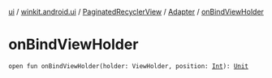 [ui](../../../index.md) / [winkit.android.ui](../../index.md) / [PaginatedRecyclerView](../index.md) / [Adapter](index.md) / [onBindViewHolder](./on-bind-view-holder.md)

# onBindViewHolder

`open fun onBindViewHolder(holder: ViewHolder, position: `[`Int`](https://kotlinlang.org/api/latest/jvm/stdlib/kotlin/-int/index.html)`): `[`Unit`](https://kotlinlang.org/api/latest/jvm/stdlib/kotlin/-unit/index.html)
